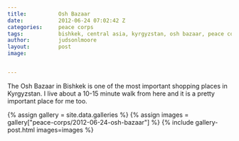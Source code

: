 ```yaml
---
title:			Osh Bazaar
date:			2012-06-24 07:02:42 Z
categories:		peace corps
tags:			bishkek, central asia, kyrgyzstan, osh bazaar, peace corps, shopping
author:			judsonlmoore
layout:			post
image:			


---
```


The Osh Bazaar in Bishkek is one of the most important shopping places in Kyrgyzstan. I live about a 10-15 minute walk from here and it is a pretty important place for me too.

{% assign gallery = site.data.galleries %}
{% assign images = gallery["peace-corps/2012-06-24-osh-bazaar"] %}
{% include gallery-post.html images=images %}